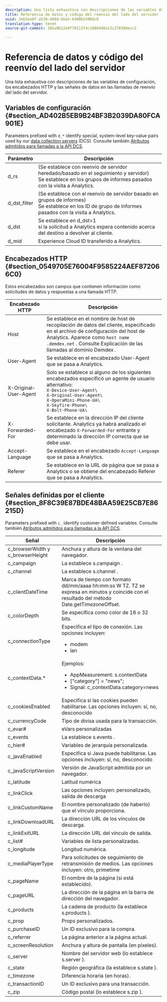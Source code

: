 ```yaml
---
description: Una lista exhaustiva con descripciones de las variables de configuración, los encabezados HTTP y las señales de datos en las llamadas de reenvío del lado del servidor.
title: Referencia de datos y código del reenvío del lado del servidor
uuid: 3eb3ea0f-a530-448d-bba5-6408b2490dc8
translation-type: tm+mt
source-git-commit: 16ba0b12e0f70112f4c10804d0a13c278388ecc2

---
```



# Referencia de datos y código del reenvío del lado del servidor

Una lista exhaustiva con descripciones de las variables de configuración, los encabezados HTTP y las señales de datos en las llamadas de reenvío del lado del servidor.

## Variables de configuración {#section_AD402B5EB9B24BF3B2039DA80FCA901E}

Parameters prefixed with `d_*` identify special, system-level key-value pairs used by our [data collection servers](https://marketing.adobe.com/resources/help/en_US/aam/c_compcollect.html) (DCS). Consulte también [Atributos admitidos para llamadas a la API DCS](https://marketing.adobe.com/resources/help/en_US/aam/dcs-keys.html).

| Parámetro | Descripción |
|--- |--- |
| d_rs | (Se establece con reenvío de servidor heredado/basado en el seguimiento y servidor) <br>Se establece en los grupos de informes pasados con la visita a Analytics. |
| d_dst_filter | (Se establece con el reenvío de servidor basado en grupos de informes) <br>Se establece en los ID de grupo de informes pasados con la visita a Analytics. |
| d_dst | Se establece en d_dst=1<br> si la solicitud a Analytics espera contenido acerca del destino a devolver al cliente. |
| d_mid | Experience Cloud ID transferido a Analytics. |

## Encabezados HTTP {#section_0549705E76004F9585224AEF872066C0}

Estos encabezados son campos que contienen información como solicitudes de datos y respuestas a una llamada HTTP.

<!-- Meike, missing link in table below: "See Understanding Calls to the Demdex Domain" -->

| Encabezado HTTP | Descripción |
|--- |--- |
| Host | Se establece en el nombre de host de recopilación de datos del cliente, especificado en el archivo de configuración del host de Analytics. Aparece como   `host name .demdex.net` .  Consulte Explicación de las llamadas al dominio Demdex . |
| User-Agent | Se establece en el encabezado User-Agent que se pasa a Analytics. |
| X-Original-User-Agent | Solo se establece si alguno de los siguientes encabezados especificó un agente de usuario alternativo: </br>`X-Device-User-Agent\ `  </br>`X-Original-User-Agent\`   </br>`X-OperaMini-Phone-UA\`   </br>`X-Skyfire-Phone\`    </br>`X-Bolt-Phone-UA\` |
| X-Forwarded-For | Se establece en la dirección IP del cliente solicitante. Analytics ya habrá analizado el encabezado `X-Forwarded-For` entrante y determinado la dirección IP correcta que se debe usar. |
| Accept-Language | Se establece en el encabezado `Accept-Language` que se pasa a Analytics. |
| Referer | Se establece en la URL de página que se pasa a Analytics o se obtiene del encabezado Referer que se pasa a Analytics. |

## Señales definidas por el cliente {#section_8F8C39E87BDE48BAA59E25CB7E86215D}

Parameters prefixed with `c_` identify customer-defined variables. Consulte también [Atributos admitidos para llamadas a la API DCS](https://marketing.adobe.com/resources/help/en_US/aam/dcs-keys.html).

| Señal | Descripción |
|--- |--- |
| c_browserWidth y c_browserHeight | Anchura y altura de la ventana del navegador. |
| c_campaign | La establece s.campaign . |
| c_channel | La establece s.channel . |
| c_clientDateTime | Marca de tiempo con formato dd/mm/aaaa hh:mm:ss W TZ.    TZ se expresa en minutos y coincide con el resultado del método Date.getTimezoneOffset. |
| c_colorDepth | Se especifica como color de 16 o 32 bits. |
| c_connectionType | Especifica el tipo de conexión. Las opciones incluyen:<ul><li>modem</li><li>lan</li></ul> |
| c_contextData.* | Ejemplos:<ul><li>AppMeasurement: s.contextData</li><li>["category"] = "news";</li><li>Signal: c_contextData.category=news</li></ul> |
| c_cookiesEnabled | Especifica si las cookies pueden habilitarse. Las opciones incluyen: sí, no, desconocido |
| c_currencyCode | Tipo de divisa usada para la transacción. |
| c_evar# | eVars personalizadas |
| c_events | La establece s.events . |
| c_hier# | Variables de jerarquía personalizada. |
| c_javaEnabled | Especifica si Java puede habilitarse. Las opciones incluyen: sí, no, desconocido |
| c_javaScriptVersion | Versión de JavaScript admitida por un navegador. |
| c_latitude | Latitud numérica |
| c_linkClick | Las opciones incluyen: personalizado, salida de descarga |
| c_linkCustomName | El nombre personalizado (de haberlo) que el vínculo proporciona. |
| c_linkDownloadURL | La dirección URL de los vínculos de descarga. |
| c_linkExitURL | La dirección URL del vínculo de salida. |
| c_list# | Variables de lista personalizadas. |
| c_longitude | Longitud numérica. |
| c_mediaPlayerType | Para solicitudes de seguimiento de retransmisión de medios. Las opciones incluyen:  otro, primetime |
| c_pageName | El nombre de la página (si está establecido). |
| c_pageURL | La dirección de la página en la barra de dirección del navegador. |
| c_products | La cadena de producto (la establece s.products ). |
| c_prop | Props personalizados. |
| c_purchaseID | Un ID exclusivo para la compra. |
| c_referrer | La página anterior a la página actual. |
| c_screenResolution | Anchura y altura de pantalla (en píxeles). |
| c_server | Nombre del servidor web (lo establece s.server ). |
| c_state | Región geográfica (la establece s.state ). |
| c_timezone | Diferencia horaria (en horas). |
| c_transactionID | Un ID exclusivo para una transacción. |
| c_zip | Código postal (lo establece s.zip ). |
